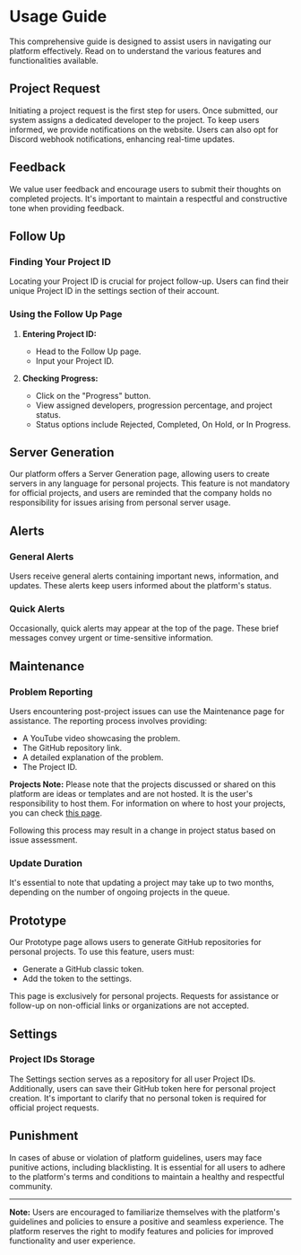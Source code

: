 # Usage Guide

This comprehensive guide is designed to assist users in navigating our platform effectively. Read on to understand the various features and functionalities available.

## Project Request

Initiating a project request is the first step for users. Once submitted, our system assigns a dedicated developer to the project. To keep users informed, we provide notifications on the website. Users can also opt for Discord webhook notifications, enhancing real-time updates.

## Feedback

We value user feedback and encourage users to submit their thoughts on completed projects. It's important to maintain a respectful and constructive tone when providing feedback.

## Follow Up

### Finding Your Project ID

Locating your Project ID is crucial for project follow-up. Users can find their unique Project ID in the settings section of their account.

### Using the Follow Up Page

1. **Entering Project ID:**
   - Head to the Follow Up page.
   - Input your Project ID.
   
2. **Checking Progress:**
   - Click on the "Progress" button.
   - View assigned developers, progression percentage, and project status.
   - Status options include Rejected, Completed, On Hold, or In Progress.

## Server Generation

Our platform offers a Server Generation page, allowing users to create servers in any language for personal projects. This feature is not mandatory for official projects, and users are reminded that the company holds no responsibility for issues arising from personal server usage.

## Alerts

### General Alerts

Users receive general alerts containing important news, information, and updates. These alerts keep users informed about the platform's status.

### Quick Alerts

Occasionally, quick alerts may appear at the top of the page. These brief messages convey urgent or time-sensitive information.

## Maintenance

### Problem Reporting

Users encountering post-project issues can use the Maintenance page for assistance. The reporting process involves providing:
- A YouTube video showcasing the problem.
- The GitHub repository link.
- A detailed explanation of the problem.
- The Project ID.

**Projects Note:**
Please note that the projects discussed or shared on this platform are ideas or templates and are not hosted. It is the user's responsibility to host them. For information on where to host your projects, you can check [this page](http://www.google.com).

Following this process may result in a change in project status based on issue assessment.

### Update Duration

It's essential to note that updating a project may take up to two months, depending on the number of ongoing projects in the queue.

## Prototype

Our Prototype page allows users to generate GitHub repositories for personal projects. To use this feature, users must:
- Generate a GitHub classic token.
- Add the token to the settings.

This page is exclusively for personal projects. Requests for assistance or follow-up on non-official links or organizations are not accepted.

## Settings

### Project IDs Storage

The Settings section serves as a repository for all user Project IDs. Additionally, users can save their GitHub token here for personal project creation. It's important to clarify that no personal token is required for official project requests.

## Punishment

In cases of abuse or violation of platform guidelines, users may face punitive actions, including blacklisting. It is essential for all users to adhere to the platform's terms and conditions to maintain a healthy and respectful community.

---

**Note:** Users are encouraged to familiarize themselves with the platform's guidelines and policies to ensure a positive and seamless experience. The platform reserves the right to modify features and policies for improved functionality and user experience.
